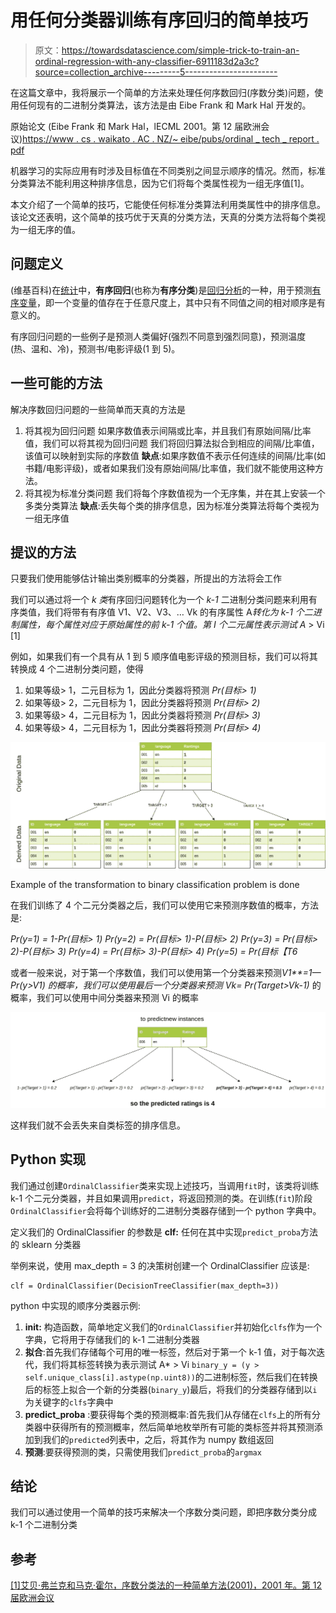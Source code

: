 # 用任何分类器训练有序回归的简单技巧

> 原文：<https://towardsdatascience.com/simple-trick-to-train-an-ordinal-regression-with-any-classifier-6911183d2a3c?source=collection_archive---------5----------------------->

在这篇文章中，我将展示一个简单的方法来处理任何序数回归(序数分类)问题，使用任何现有的二进制分类算法，该方法是由 Eibe Frank 和 Mark Hal 开发的。

原始论文
(Eibe Frank 和 Mark Hal，lECML 2001。第 12 届欧洲会议)[https://www . cs . waikato . AC . NZ/~ eibe/pubs/ordinal _ tech _ report . pdf](https://www.cs.waikato.ac.nz/~eibe/pubs/ordinal_tech_report.pdf)

机器学习的实际应用有时涉及目标值在不同类别之间显示顺序的情况。然而，标准分类算法不能利用这种排序信息，因为它们将每个类属性视为一组无序值[1]。

本文介绍了一个简单的技巧，它能使任何标准分类算法利用类属性中的排序信息。该论文还表明，这个简单的技巧优于天真的分类方法，天真的分类方法将每个类视为一组无序的值。

## 问题定义

(维基百科)在[统计](https://en.wikipedia.org/wiki/Statistics)中，**有序回归**(也称为**有序分类**)是[回归分析](https://en.wikipedia.org/wiki/Regression_analysis)的一种，用于预测[有序变量](https://en.wikipedia.org/wiki/Ordinal_variable)，即一个变量的值存在于任意尺度上，其中只有不同值之间的相对顺序是有意义的。

有序回归问题的一些例子是预测人类偏好(强烈不同意到强烈同意)，预测温度(热、温和、冷)，预测书/电影评级(1 到 5)。

## 一些可能的方法

解决序数回归问题的一些简单而天真的方法是

1.  将其视为回归问题
    如果序数值表示间隔或比率，并且我们有原始间隔/比率值，我们可以将其视为回归问题
    我们将回归算法拟合到相应的间隔/比率值，该值可以映射到实际的序数值
    **缺点**:如果序数值不表示任何连续的间隔/比率(如书籍/电影评级)，或者如果我们没有原始间隔/比率值，我们就不能使用这种方法。
2.  将其视为标准分类问题
    我们将每个序数值视为一个无序集，并在其上安装一个多类分类算法
    **缺点**:丢失每个类的排序信息，因为标准分类算法将每个类视为一组无序值

## 提议的方法

只要我们使用能够估计输出类别概率的分类器，所提出的方法将会工作

我们可以通过将一个 *k 类*有序回归问题转化为一个 *k-1* 二进制分类问题来利用有序类值，我们将带有有序值 V1、V2、V3、… Vk 的有序属性 A*转化为 k-1 个二进制属性，每个属性对应于原始属性的前 k-1 个值。第 I 个二元属性表示测试 A* > Vi [1]

例如，如果我们有一个具有从 1 到 5 顺序值电影评级的预测目标，我们可以将其转换成 4 个二进制分类问题，使得

1.  如果等级> 1，二元目标为 1，因此分类器将预测 *Pr(目标> 1)*
2.  如果等级> 2，二元目标为 1，因此分类器将预测 *Pr(目标> 2)*
3.  如果等级> 4，二元目标为 1，因此分类器将预测 *Pr(目标> 3)*
4.  如果等级> 4，二元目标为 1，因此分类器将预测 *Pr(目标> 4)*

![](img/598a119370caa01fb75a4e53d8eabd57.png)

Example of the transformation to binary classification problem is done

在我们训练了 4 个二元分类器之后，我们可以使用它来预测序数值的概率，方法是:

*Pr(y=1) = 1-Pr(目标> 1)
Pr(y=2) = Pr(目标> 1)-P(目标> 2)
Pr(y=3) = Pr(目标> 2)-P(目标> 3)
Pr(y=4) = Pr(目标> 3)-P(目标> 4)
Pr(y=5) = Pr(目标【T6*

或者一般来说，对于第一个序数值，我们可以使用第一个分类器来预测*V1**=*1—*Pr(y>V1)* 的概率，我们可以使用最后一个分类器来预测
*Vk**= Pr(Target>Vk-1)* 的概率，我们可以使用中间分类器来预测
Vi 的概率

![](img/ea9a32c261e3ef49043b713f255a3b9f.png)

这样我们就不会丢失来自类标签的排序信息。

## Python 实现

我们通过创建`OrdinalClassifier`类来实现上述技巧，当调用`fit`时，该类将训练 k-1 个二元分类器，并且如果调用`predict`，将返回预测的类。在训练(`fit`)阶段`OrdinalClassifier`会将每个训练好的二进制分类器存储到一个 python 字典中。

定义我们的 OrdinalClassifier 的参数是
**clf:** 任何在其中实现`predict_proba`方法的 sklearn 分类器

举例来说，使用 max_depth = 3 的决策树创建一个 OrdinalClassifier 应该是:

```
clf = OrdinalClassifier(DecisionTreeClassifier(max_depth=3))
```

python 中实现的顺序分类器示例:

1.  **__init__:** 构造函数，简单地定义我们的`OrdinalClassifier`并初始化`clfs`作为一个字典，它将用于存储我们的 k-1 二进制分类器
2.  **拟合**:首先我们存储每个可用的唯一标签，然后对于第一个 k-1 值，对于每次迭代，我们将其标签转换为表示测试 A* > Vi `binary_y = (y > self.unique_class[i].astype(np.uint8))`的二进制标签，然后我们在转换后的标签上拟合一个新的分类器(`binary_y`)最后，将我们的分类器存储到以`i`为关键字的`clfs`字典中
3.  **predict_proba** :要获得每个类的预测概率:首先我们从存储在`clfs`上的所有分类器中获得所有的预测概率，然后简单地枚举所有可能的类标签并将其预测添加到我们的`predicted`列表中，之后，将其作为 numpy 数组返回
4.  **预测**:要获得预测的类，只需使用我们`predict_proba`的`argmax`

## 结论

我们可以通过使用一个简单的技巧来解决一个序数分类问题，即把序数分类分成 k-1 个二进制分类

## 参考

[[1]艾贝·弗兰克和马克·霍尔，序数分类法的一种简单方法(2001)，2001 年。第 12 届欧洲会议](https://www.cs.waikato.ac.nz/~eibe/pubs/ordinal_tech_report.pdf)